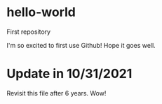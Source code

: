 # hello-world
First repository

I'm so excited to first use Github! Hope it goes well.

# Update in 10/31/2021
Revisit this file after 6 years. Wow!
